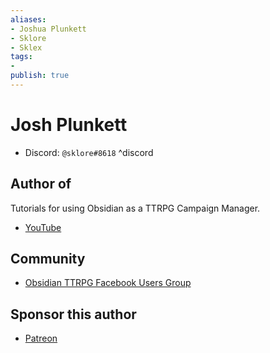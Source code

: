 ```yaml
---
aliases:
- Joshua Plunkett
- Sklore
- Sklex
tags: 
- 
publish: true
---
```


# Josh Plunkett


- Discord: `@sklore#8618` ^discord

## Author of
Tutorials for using Obsidian as a TTRPG Campaign Manager. 
- [YouTube](https://youtube.com/playlist?list=PLV5XWfKkFpk7MJTKv5YdSSpT9b-vLslWu)

## Community
- [Obsidian TTRPG Facebook Users Group](https://www.facebook.com/groups/obsidianttrpgusers)

## Sponsor this author
- [Patreon](https://www.patreon.com/JPlunkett)
